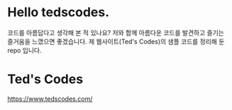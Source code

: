 # Hello tedscodes.
코드를 아름답다고 생각해 본 적 있나요? 저와 함께 아름다운 코드를 발견하고 즐기는 즐거움을 느꼈으면 좋겠습니다.
제 웹사이트(Ted's Codes)의 샘플 코드를 정리해 둔 repo 입니다.

# Ted's Codes
https://www.tedscodes.com/
